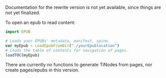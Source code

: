 Documentation for the rewrite version is not yet available, since things are not yet finalized.

To open an epub to read content:
```nim
import EPUB

# Loads your EPUBs' metadata, manifest, spine.
var myEpub = LoadEpubFromDir("./yourEpublocation")
# Loads the table of contents for navigation of pages.
loadTOC(myEpub)
```

There are currently no functions to generate TiNodes from pages, nor create pages/epubs in this version.
